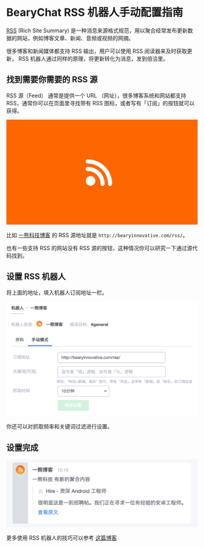 # BearyChat RSS 机器人手动配置指南

[RSS](https://zh.wikipedia.org/wiki/RSS) (Rich Site Summary) 是一种消息来源格式规范，用以聚合经常发布更新数据的网站，例如博客文章、新闻、音频或视频的网摘。

很多博客和新闻媒体都支持 RSS 输出，用户可以使用 RSS 阅读器来及时获取更新， RSS 机器人通过同样的原理，将更新转化为消息，发到倍洽里。

## 找到需要你需要的 RSS 源

RSS 源（Feed） 通常是提供一个 URL （网址），很多博客系统和网站都支持 RSS，通常你可以在页面里寻找带有 RSS 图标，或者写有「订阅」的按钮就可以获得。

![](/tutorials/image/rss_icon.png)

比如 [一熊科技博客](http://bearyinnovative.com/) 的 RSS 源地址就是 `http://bearyinnovative.com/rss/`。

也有一些支持 RSS 的网站没有 RSS 源的按钮，这种情况你可以研究一下通过源代码找到。

## 设置 RSS 机器人

将上面的地址，填入机器人订阅地址一栏。

![](/tutorials/image/rss_config.png)

你还可以对抓取频率和关键词过滤进行设置。

## 设置完成

![](/tutorials/image/rss_success.png)

更多使用 RSS 机器人的技巧可以参考 [这篇博客](http://bearyinnovative.com/master-rss-robot)
